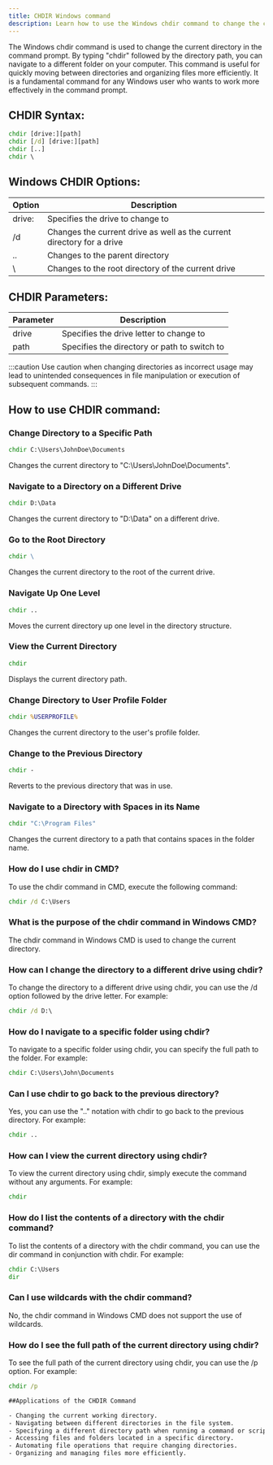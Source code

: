 ```yaml
---
title: CHDIR Windows command
description: Learn how to use the Windows chdir command to change the current directory in the command prompt.
---
```


The Windows chdir command is used to change the current directory in the command prompt. By typing "chdir" followed by the directory path, you can navigate to a different folder on your computer. This command is useful for quickly moving between directories and organizing files more efficiently. It is a fundamental command for any Windows user who wants to work more effectively in the command prompt.

## CHDIR Syntax:
```cmd
chdir [drive:][path]
chdir [/d] [drive:][path]
chdir [..]
chdir \ 
```

## Windows CHDIR Options:
| Option | Description                           |
|--------|---------------------------------------|
| drive: | Specifies the drive to change to      |
| /d     | Changes the current drive as well as the current directory for a drive |
| ..     | Changes to the parent directory       |
| \      | Changes to the root directory of the current drive |

## CHDIR Parameters:
| Parameter | Description                              |
|-----------|------------------------------------------|
| drive     | Specifies the drive letter to change to  |
| path      | Specifies the directory or path to switch to  |

:::caution
Use caution when changing directories as incorrect usage may lead to unintended consequences in file manipulation or execution of subsequent commands.
:::
## How to use CHDIR command:
### Change Directory to a Specific Path
```cmd
chdir C:\Users\JohnDoe\Documents
```
Changes the current directory to "C:\Users\JohnDoe\Documents".

### Navigate to a Directory on a Different Drive
```cmd
chdir D:\Data
```
Changes the current directory to "D:\Data" on a different drive.

### Go to the Root Directory
```cmd
chdir \
```
Changes the current directory to the root of the current drive.

### Navigate Up One Level
```cmd
chdir ..
```
Moves the current directory up one level in the directory structure.

### View the Current Directory
```cmd
chdir
```
Displays the current directory path.

### Change Directory to User Profile Folder
```cmd
chdir %USERPROFILE%
```
Changes the current directory to the user's profile folder.

### Change to the Previous Directory
```cmd
chdir -
```
Reverts to the previous directory that was in use.

### Navigate to a Directory with Spaces in its Name
```cmd
chdir "C:\Program Files"
```
Changes the current directory to a path that contains spaces in the folder name.
### How do I use chdir in CMD?
To use the chdir command in CMD, execute the following command:
```cmd
chdir /d C:\Users
```

### What is the purpose of the chdir command in Windows CMD?
The chdir command in Windows CMD is used to change the current directory.

### How can I change the directory to a different drive using chdir?
To change the directory to a different drive using chdir, you can use the /d option followed by the drive letter. For example:
```cmd
chdir /d D:\
```

### How do I navigate to a specific folder using chdir?
To navigate to a specific folder using chdir, you can specify the full path to the folder. For example:
```cmd
chdir C:\Users\John\Documents
```

### Can I use chdir to go back to the previous directory?
Yes, you can use the ".." notation with chdir to go back to the previous directory. For example:
```cmd
chdir ..
```

### How can I view the current directory using chdir?
To view the current directory using chdir, simply execute the command without any arguments. For example:
```cmd
chdir
```

### How do I list the contents of a directory with the chdir command?
To list the contents of a directory with the chdir command, you can use the dir command in conjunction with chdir. For example:
```cmd
chdir C:\Users
dir
```

### Can I use wildcards with the chdir command?
No, the chdir command in Windows CMD does not support the use of wildcards.

### How do I see the full path of the current directory using chdir?
To see the full path of the current directory using chdir, you can use the /p option. For example:
```cmd
chdir /p

##Applications of the CHDIR Command

- Changing the current working directory.
- Navigating between different directories in the file system.
- Specifying a different directory path when running a command or script.
- Accessing files and folders located in a specific directory.
- Automating file operations that require changing directories.
- Organizing and managing files more efficiently.